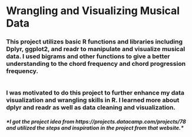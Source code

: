 # <h1> Wrangling and Visualizing Musical Data 

<h3> This project utilizes basic R  functions and libraries including Dplyr, ggplot2, and readr to manipulate and visualize musical data. I used bigrams and other functions to give a better understanding to the chord frequency and chord progression frequency.
 
# <h3> I was motivated to do this project to further enhance my data visualization and wrangling skills in R. I learned more about dplyr and readr as well as data cleaning and visualization.

<h5> *I got the project idea from https://projects.datacamp.com/projects/78 and utilized the steps and inspiration in the project from that website.*
